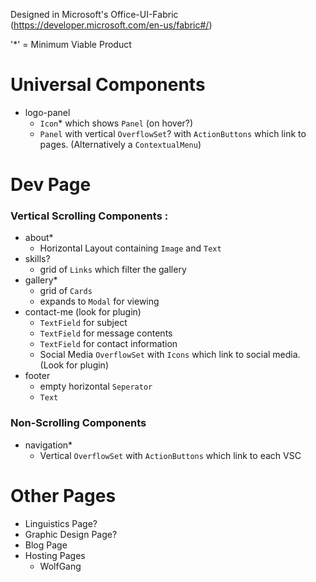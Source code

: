 Designed in Microsoft's Office-UI-Fabric (https://developer.microsoft.com/en-us/fabric#/)

'*' = Minimum Viable Product
# Universal Components
 - logo-panel
    - `Icon`* which shows `Panel` (on hover?)
    - `Panel` with vertical `OverflowSet`? with `ActionButtons` which link to pages. (Alternatively a `ContextualMenu`)

# Dev Page

### Vertical Scrolling Components :
 - about*
    - Horizontal Layout containing `Image` and `Text`
 - skills?
    - grid of `Links` which filter the gallery
 - gallery*
    - grid of `Cards` 
    - expands to `Modal` for viewing
 - contact-me (look for plugin)
    - `TextField` for subject
    - `TextField` for message contents
    - `TextField` for contact information
    - Social Media `OverflowSet` with `Icons` which link to social media. (Look for plugin)
 - footer
    - empty horizontal `Seperator`
    - `Text`

### Non-Scrolling Components
 - navigation*
    - Vertical `OverflowSet` with `ActionButtons` which link to each VSC
 
# Other Pages
 - Linguistics Page?
 - Graphic Design Page?
 - Blog Page
 - Hosting Pages
    - WolfGang

